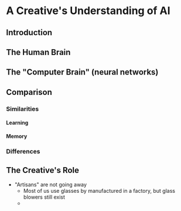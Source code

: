 # A Creative's Understanding of AI
## Introduction

## The Human Brain

## The "Computer Brain" (neural networks)

## Comparison
### Similarities
#### Learning

#### Memory

#### 

### Differences
#### 

## The Creative's Role
- "Artisans" are not going away
  - Most of us use glasses by manufactured in a factory, but glass blowers still exist
  - 
